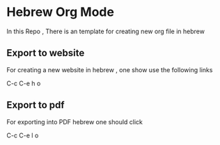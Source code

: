
# Hebrew Org Mode 

In this Repo , There is an template for creating new org file in hebrew 

## Export to website 
For creating a new website in hebrew , one show use the following links

C-c C-e h o 

## Export to pdf 
For exporting into PDF hebrew one should click 

C-c C-e l o 
